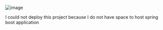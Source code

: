 ![image](https://github.com/ramzzshanko/ZIM-TTECH-Interview-Assessment-/assets/11552208/752a1993-0aad-4e67-8ab7-52b3b9e458d2)

I could not deploy this project because I do not have space to host spring boot application

